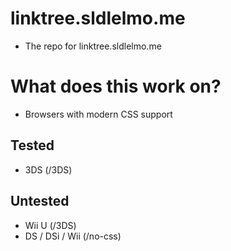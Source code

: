 # linktree.sldlelmo.me
- The repo for linktree.sldlelmo.me
# What does this work on?
- Browsers with modern CSS support
## Tested
- 3DS (/3DS)
## Untested
- Wii U (/3DS)
- DS / DSi / Wii (/no-css)
